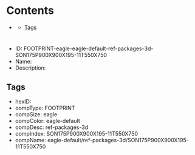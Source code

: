 



Contents
========

* [](#)
	* [Tags](#tags)

# 

- ID: FOOTPRINT-eagle-eagle-default-ref-packages-3d-SON175P900X900X195-11T550X750
- Name: 
- Description: 

## Tags

- hexID: 
- oompType: FOOTPRINT
- oompSize: eagle
- oompColor: eagle-default
- oompDesc: ref-packages-3d
- oompIndex: SON175P900X900X195-11T550X750
- oompName: eagle-default/ref-packages-3d/SON175P900X900X195-11T550X750
